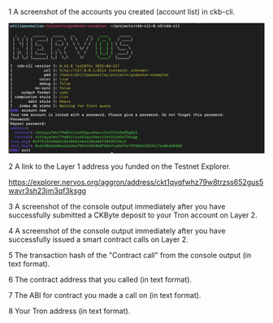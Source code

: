 1 A screenshot of the accounts you created (account list) in ckb-cli.

![Alt text](accounts-created.png?raw=true "accounts")


2 A link to the Layer 1 address you funded on the Testnet Explorer.

https://explorer.nervos.org/aggron/address/ckt1qyqfwhz79w8trzss652gus5wavr3sh23jm3qf3ksgg

3 A screenshot of the console output immediately after you have successfully submitted a CKByte deposit to your Tron account on Layer 2.


4 A screenshot of the console output immediately after you have successfully issued a smart contract calls on Layer 2.


5 The transaction hash of the "Contract call" from the console output (in text format).


6 The contract address that you called (in text format).


7 The ABI for contract you made a call on (in text format).


8 Your Tron address (in text format).
